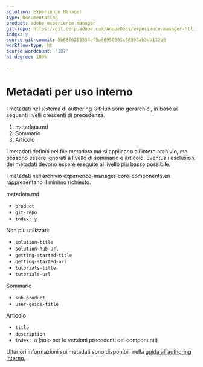 ```yaml
---
solution: Experience Manager
type: Documentation
product: adobe experience manager
git-repo: https://git.corp.adobe.com/AdobeDocs/experience-manager-htl.it-IT
index: y
source-git-commit: 5b88f6255534ef5af0958681c80303ab3da112b5
workflow-type: ht
source-wordcount: '107'
ht-degree: 100%

---
```



# Metadati per uso interno

I metadati nel sistema di authoring GitHub sono gerarchici, in base ai seguenti livelli crescenti di precedenza.

1. metadata.md
1. Sommario
1. Articolo

I metadati definiti nel file metadata.md si applicano all’intero archivio, ma possono essere ignorati a livello di sommario e articolo. Eventuali esclusioni dei metadati devono essere eseguite al livello più basso possibile.

I metadati nell’archivio experience-manager-core-components.en rappresentano il minimo richiesto.

metadata.md

* `product`
* `git-repo`
* `index: y`

Non più utilizzati:

* `solution-title`
* `solution-hub-url`
* `getting-started-title`
* `getting-started-url`
* `tutorials-title`
* `tutorials-url`

Sommario

* `sub-product`
* `user-guide-title`

Articolo

* `title`
* `description`
* `index: n` (solo per le versioni precedenti dei componenti)

Ulteriori informazioni sui metadati sono disponibili nella [guida all’authoring interno.](https://docs.adobe.com/help/it/collaborative-doc-instructions/collaboration-guide/markdown/metadata.html#solution-metadata)

